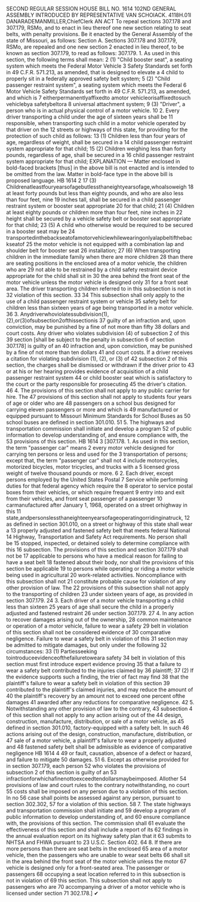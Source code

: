 SECOND REGULAR SESSION
HOUSE BILL NO. 1614
102ND GENERAL ASSEMBLY
INTRODUCED BY REPRESENTATIVE VAN SCHOIACK.
4118H.01I DANARADEMANMILLER,ChiefClerk
AN ACT
To repeal sections 307.178 and 307.179, RSMo, and to enact in lieu thereof one new section
relating to seat belts, with penalty provisions.
Be it enacted by the General Assembly of the state of Missouri, as follows:
Section A. Sections 307.178 and 307.179, RSMo, are repealed and one new section
2 enacted in lieu thereof, to be known as section 307.179, to read as follows:
307.179. 1. As used in this section, the following terms shall mean:
2 (1) "Child booster seat", a seating system which meets the Federal Motor Vehicle
3 Safety Standards set forth in 49 C.F.R. 571.213, as amended, that is designed to elevate a
4 child to properly sit in a federally approved safety belt system;
5 (2) "Child passenger restraint system", a seating system which meets the Federal
6 Motor Vehicle Safety Standards set forth in 49 C.F.R. 571.213, as amended, and which is
7 eitherpermanentlyaffixedto amotor vehicleorisaffixedtosuch vehiclebya safetybeltora
8 universal attachment system;
9 (3) "Driver", a person who is in actual physical control of a motor vehicle.
10 2. Every driver transporting a child under the age of sixteen years shall be
11 responsible, when transporting such child in a motor vehicle operated by that driver on the
12 streets or highways of this state, for providing for the protection of such child as follows:
13 (1) Children less than four years of age, regardless of weight, shall be secured in a
14 child passenger restraint system appropriate for that child;
15 (2) Children weighing less than forty pounds, regardless of age, shall be secured in a
16 child passenger restraint system appropriate for that child;
EXPLANATION — Matter enclosed in bold-faced brackets [thus] in the above bill is not enacted and is
intended to be omitted from the law. Matter in bold-face type in the above bill is proposed language.
HB 1614 2
17 (3) Childrenatleastfouryearsofagebutlessthaneightyearsofage,whoalsoweigh
18 at least forty pounds but less than eighty pounds, and who are also less than four feet, nine
19 inches tall, shall be secured in a child passenger restraint system or booster seat appropriate
20 for that child;
21 (4) Children at least eighty pounds or children more than four feet, nine inches in
22 height shall be secured by a vehicle safety belt or booster seat appropriate for that child;
23 (5) A child who otherwise would be required to be secured in a booster seat may be
24 transportedinthebackseatofamotorvehiclewhilewearingonlyalapbeltifthebackseatof
25 the motor vehicle is not equipped with a combination lap and shoulder belt for booster seat
26 installation;
27 (6) When transporting children in the immediate family when there are more children
28 than there are seating positions in the enclosed area of a motor vehicle, the children who are
29 not able to be restrained by a child safety restraint device appropriate for the child shall sit in
30 the area behind the front seat of the motor vehicle unless the motor vehicle is designed only
31 for a front seat area. The driver transporting children referred to in this subsection is not in
32 violation of this section.
33
34 This subsection shall only apply to the use of a child passenger restraint system or vehicle
35 safety belt for children less than sixteen years of age being transported in a motor vehicle.
36 3. Anydriverwhoviolatessubdivision(1),(2),or(3)ofsubsection2ofthissectionis
37 guilty of an infraction and, upon conviction, may be punished by a fine of not more than fifty
38 dollars and court costs. Any driver who violates subdivision (4) of subsection 2 of this
39 section [shall be subject to the penalty in subsection 6 of section 307.178] is guilty of an
40 infraction and, upon conviction, may be punished by a fine of not more than ten dollars
41 and court costs. If a driver receives a citation for violating subdivision (1), (2), or (3) of
42 subsection 2 of this section, the charges shall be dismissed or withdrawn if the driver prior to
43 or at his or her hearing provides evidence of acquisition of a child passenger restraint system
44 or child booster seat which is satisfactory to the court or the party responsible for prosecuting
45 the driver's citation.
46 4. The provisions of this section shall not apply to any public carrier for hire. The
47 provisions of this section shall not apply to students four years of age or older who are
48 passengers on a school bus designed for carrying eleven passengers or more and which is
49 manufactured or equipped pursuant to Missouri Minimum Standards for School Buses as
50 school buses are defined in section 301.010.
51 5. The highways and transportation commission shall initiate and develop a program
52 of public information to develop understanding of, and ensure compliance with, the
53 provisions of this section.
HB 1614 3
[307.178. 1. As used in this section, the term "passenger car" means
2 every motor vehicle designed for carrying ten persons or less and used for the
3 transportation of persons; except that, the term "passenger car" shall not
4 include motorcycles, motorized bicycles, motor tricycles, and trucks with a
5 licensed gross weight of twelve thousand pounds or more.
6 2. Each driver, except persons employed by the United States Postal
7 Service while performing duties for that federal agency which require the
8 operator to service postal boxes from their vehicles, or which require frequent
9 entry into and exit from their vehicles, and front seat passenger of a passenger
10 carmanufactured after January 1, 1968, operated on a street orhighway in this
11 state,andpersonslessthaneighteenyearsofageoperatingorridinginatruck,
12 as defined in section 301.010, on a street or highway of this state shall wear a
13 properly adjusted and fastened safety belt that meets federal National
14 Highway, Transportation and Safety Act requirements. No person shall be
15 stopped, inspected, or detained solely to determine compliance with this
16 subsection. The provisions of this section and section 307.179 shall not be
17 applicable to persons who have a medical reason for failing to have a seat belt
18 fastened about their body, nor shall the provisions of this section be applicable
19 to persons while operating or riding a motor vehicle being used in agricultural
20 work-related activities. Noncompliance with this subsection shall not
21 constitute probable cause for violation of any other provision of law. The
22 provisions of this subsection shall not apply to the transporting of children
23 under sixteen years of age, as provided in section 307.179.
24 3. Each driver of a motor vehicle transporting a child less than sixteen
25 years of age shall secure the child in a properly adjusted and fastened restraint
26 under section 307.179.
27 4. In any action to recover damages arising out of the ownership,
28 common maintenance or operation of a motor vehicle, failure to wear a safety
29 belt in violation of this section shall not be considered evidence of
30 comparative negligence. Failure to wear a safety belt in violation of this
31 section may be admitted to mitigate damages, but only under the following
32 circumstances:
33 (1) Partiesseeking tointroduceevidenceofthefailuretoweara safety
34 belt in violation of this section must first introduce expert evidence proving
35 that a failure to wear a safety belt contributed to the injuries claimed by
36 plaintiff;
37 (2) If the evidence supports such a finding, the trier of fact may find
38 that the plaintiff's failure to wear a safety belt in violation of this section
39 contributed to the plaintiff's claimed injuries, and may reduce the amount of
40 the plaintiff's recovery by an amount not to exceed one percent ofthe damages
41 awarded after any reductions for comparative negligence.
42 5. Notwithstanding any other provision of law to the contrary,
43 subsection 4 of this section shall not apply to any action arising out of the
44 design, construction, manufacture, distribution, or sale of a motor vehicle, as
45 defined in section 301.010, factory-equipped with a safety belt. In such
46 actions arising out of the design, construction, manufacture, distribution, or
47 sale of a motor vehicle, a plaintiff's failure to wear a properly adjusted and
48 fastened safety belt shall be admissible as evidence of comparative negligence
HB 1614 4
49 or fault, causation, absence of a defect or hazard, and failure to mitigate
50 damages.
51 6. Except as otherwise provided for in section 307.179, each person
52 who violates the provisions of subsection 2 of this section is guilty of an
53 infractionforwhichafinenottoexceedtendollarsmaybeimposed. Allother
54 provisions of law and court rules to the contrary notwithstanding, no court
55 costs shall be imposed on any person due to a violation of this section. In no
56 case shall points be assessed against any person, pursuant to section 302.302,
57 for a violation of this section.
58 7. The state highways and transportation commission shall initiate and
59 develop a program of public information to develop understanding of, and
60 ensure compliance with, the provisions of this section. The commission shall
61 evaluate the effectiveness of this section and shall include a report of its
62 findings in the annual evaluation report on its highway safety plan that it
63 submits to NHTSA and FHWA pursuant to 23 U.S.C. Section 402.
64 8. If there are more persons than there are seat belts in the enclosed
65 area of a motor vehicle, then the passengers who are unable to wear seat belts
66 shall sit in the area behind the front seat of the motor vehicle unless the motor
67 vehicle is designed only for a front-seated area. The passenger or passengers
68 occupying a seat location referred to in this subsection is not in violation of
69 this section. This subsection shall not apply to passengers who are
70 accompanying a driver of a motor vehicle who is licensed under section
71 302.178.]
✔